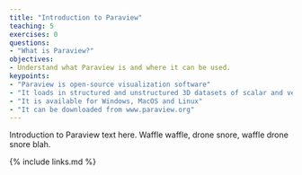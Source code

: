 ```yaml
---
title: "Introduction to Paraview"
teaching: 5
exercises: 0
questions:
- "What is Paraview?"
objectives:
- Understand what Paraview is and where it can be used.
keypoints:
- "Paraview is open-source visualization software"
- "It loads in structured and unstructured 3D datasets of scalar and vector data."
- "It is available for Windows, MacOS and Linux"
- "It can be downloaded from www.paraview.org"
---
```

Introduction to Paraview text here. Waffle waffle, drone snore, waffle drone
snore blah.

{% include links.md %}

